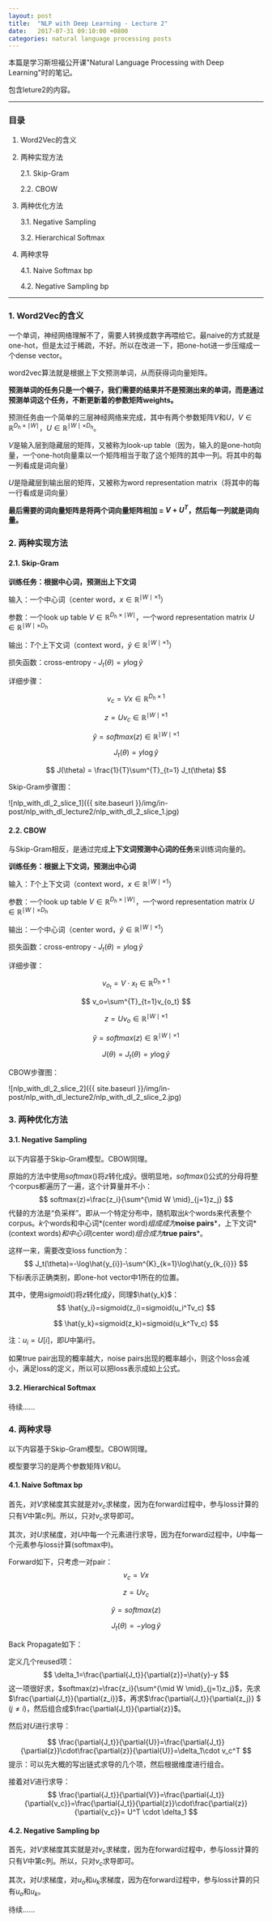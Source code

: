 ```yaml
---
layout: post
title:  "NLP with Deep Learning - Lecture 2"
date:   2017-07-31 09:10:00 +0800
categories: natural language processing posts
---
```


本篇是学习斯坦福公开课"Natural Language Processing with Deep Learning"时的笔记。

包含leture2的内容。

---

### 目录

1. Word2Vec的含义

2. 两种实现方法

   2.1. Skip-Gram

   2.2. CBOW

3. 两种优化方法

   3.1. Negative Sampling

   3.2. Hierarchical Softmax

4. 两种求导

   4.1. Naive Softmax bp

   4.2. Negative Sampling bp

----

### 1. Word2Vec的含义

一个单词，神经网络理解不了，需要人转换成数字再喂给它。最naive的方式就是one-hot，但是太过于稀疏，不好。所以在改进一下，把one-hot进一步压缩成一个dense vector。



word2vec算法就是根据上下文预测单词，从而获得词向量矩阵。



**预测单词的任务只是一个幌子，我们需要的结果并不是预测出来的单词，而是通过预测单词这个任务，不断更新着的参数矩阵weights。**



预测任务由一个简单的三层神经网络来完成，其中有两个参数矩阵$V$和$U$，$V\in\mathbb{R}^{D_h\times\mid W \mid}$，$U\in\mathbb{R}^{\mid W \mid\times D_h}$。



$V$是输入层到隐藏层的矩阵，又被称为look-up table（因为，输入的是one-hot向量，一个one-hot向量乘以一个矩阵相当于取了这个矩阵的其中一列。将其中的每一列看成是词向量）



$U$是隐藏层到输出层的矩阵，又被称为word representation matrix（将其中的每一行看成是词向量）



**最后需要的词向量矩阵是将两个词向量矩阵相加 = $V+U^T$，然后每一列就是词向量。**



### 2. 两种实现方法

#### 2.1. Skip-Gram

**训练任务：根据中心词，预测出上下文词** 



输入：一个中心词（center word，$x \in \mathbb{R}^{\mid W \mid \times 1}$）



参数：一个look up table $V\in\mathbb{R}^{D_h\times\mid W \mid}$，一个word representation matrix $U\in\mathbb{R}^{\mid W \mid\times D_h}$



输出：$T$个上下文词（context word，$\hat{y} \in \mathbb{R}^{\mid W \mid\times 1}$）



损失函数：cross-entropy - $J_t(\theta) =  y\log{\hat{y}}$



详细步骤：


$$
v_c=Vx \in \mathbb{R}^{D_h\times1}
$$

$$
z=Uv_c \in \mathbb{R}^{\mid W \mid \times 1}
$$

$$
\hat{y}=softmax(z) \in \mathbb{R}^{\mid W \mid \times 1}
$$

$$
J_t(\theta)=y\log{\hat{y}}
$$

$$
J(\theta) = \frac{1}{T}\sum^{T}_{t=1} J_t(\theta)
$$



Skip-Gram步骤图：



![nlp_with_dl_2_slice_1]({{ site.baseurl }}/img/in-post/nlp_with_dl_lecture2/nlp_with_dl_2_slice_1.jpg)



#### 2.2. CBOW

与Skip-Gram相反，是通过完成**上下文词预测中心词的任务**来训练词向量的。



**训练任务：根据上下文词，预测出中心词**  



输入：$T$个上下文词（context word，$x\in \mathbb{R}^{\mid W \mid\times 1}$）



参数：一个look up table $V\in\mathbb{R}^{D_h\times\mid W \mid}$，一个word representation matrix $U\in\mathbb{R}^{\mid W \mid\times D_h}$



输出：一个中心词（center word，$\hat{y} \in \mathbb{R}^{\mid W \mid\times 1}$）



损失函数：cross-entropy - $J_t(\theta) = y\log{\hat{y}}$ 



详细步骤：


$$
v_{o_t}=V \cdot x_t \in \mathbb{R}^{D_h\times1}
$$

$$
v_o=\sum^{T}_{t=1}v_{o_t}
$$

$$
z=Uv_o \in \mathbb{R}^{\mid W \mid \times 1}
$$

$$
\hat{y}=softmax(z) \in \mathbb{R}^{\mid W \mid \times 1}
$$

$$
J(\theta)=J_t(\theta) = y\log{\hat{y}}
$$



CBOW步骤图：



![nlp_with_dl_2_slice_2]({{ site.baseurl }}/img/in-post/nlp_with_dl_lecture2/nlp_with_dl_2_slice_2.jpg)



### 3. 两种优化方法

#### 3.1. Negative Sampling 

以下内容基于Skip-Gram模型。CBOW同理。



原始的方法中使用$softmax()$将$z$转化成$\hat{y}$。很明显地，$softmax()$公式的分母将整个corpus都遍历了一遍，这个计算量并不小：
$$
softmax(z)=\frac{z_i}{\sum^{\mid W \mid}_{j=1}z_j}
$$
代替的方法是“负采样”。即从一个特定分布中，随机取出$k$个words来代表整个corpus。$k$个words和中心词*(center word)*组成成为***noise pairs***，上下文词*(context words)*和中心词*(center word)*组合成为***true pairs***。



这样一来，需要改变loss function为：
$$
J_t(\theta)=-\log\hat{y_{i}}-\sum^{K}_{k=1}\log\hat{y_{k_{i}}}
$$
下标$i$表示正确类别，即one-hot vector中1所在的位置。

其中，使用$sigmoid()$将$z$转化成$\hat{y}$，同理$\hat{y_k}$：
$$
\hat{y_i}=sigmoid(z_i)=sigmoid(u_i^Tv_c)
$$

$$
\hat{y_k}=sigmoid(z_k)=sigmoid(u_k^Tv_c)
$$

注：$u_i=U[i]$，即$U$中第$i$行。

如果true pair出现的概率越大，noise pairs出现的概率越小，则这个loss会减小，满足loss的定义，所以可以把loss表示成如上公式。



#### 3.2. Hierarchical Softmax 

待续......



### 4. 两种求导

以下内容基于Skip-Gram模型。CBOW同理。



模型要学习的是两个参数矩阵$V$和$U$。



#### 4.1. Naive Softmax bp 

首先，对$V$求梯度其实就是对$v_c$求梯度，因为在forward过程中，参与loss计算的只有$V$中第c列。所以，只对$v_c$求导即可。



其次，对$U$求梯度，对$U$中每一个元素进行求导，因为在forward过程中，$U$中每一个元素参与loss计算(softmax中)。



Forward如下，只考虑一对pair：
$$
v_c=Vx 
$$

$$
z=Uv_c
$$

$$
\hat{y}=softmax(z)
$$

$$
J_t(\theta) =- y\log{\hat{y}}
$$

Back Propagate如下：

定义几个reused项：
$$
\delta_1=\frac{\partial{J_t}}{\partial{z}}=\hat{y}-y
$$
这一项很好求，$softmax(z)=\frac{z_i}{\sum^{\mid W \mid}_{j=1}z_j}$，先求$\frac{\partial{J_t}}{\partial{z_i}}$，再求$\frac{\partial{J_t}}{\partial{z_j}} $  $(j \neq i)$，然后组合成$\frac{\partial{J_t}}{\partial{z}}$。



然后对$U$进行求导：


$$
\frac{\partial{J_t}}{\partial{U}}=\frac{\partial{J_t}}{\partial{z}}\cdot\frac{\partial{z}}{\partial{U}}=\delta_1\cdot v_c^T
$$
提示：可以先大概的写出链式求导的几个项，然后根据维度进行组合。



接着对$V$进行求导：
$$
\frac{\partial{J_t}}{\partial{V}}=\frac{\partial{J_t}}{\partial{v_c}}=\frac{\partial{J_t}}{\partial{z}}\cdot\frac{\partial{z}}{\partial{v_c}}= U^T \cdot \delta_1
$$


#### 4.2. Negative Sampling bp 

首先，对$V$求梯度其实就是对$v_c$求梯度，因为在forward过程中，参与loss计算的只有$V$中第c列。所以，只对$v_c$求导即可。



其次，对$U$求梯度，对$u_o$和$u_k$求梯度，因为在forward过程中，参与loss计算的只有$u_o$和$u_k$。



待续......